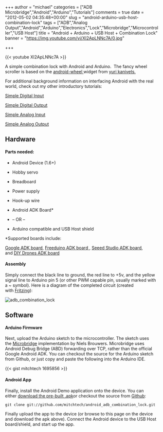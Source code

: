 +++
author = "michael"
categories = ["ADB Microbridge","Android","Arduino","Tutorials"]
comments = true
date = "2012-05-02 04:35:48+00:00"
slug = "android-arduino-usb-host-combination-lock"
tags = ["ADB","Analog Output","Android","Arduino","Electronics","Lock","Microbridge","Microcontroller","USB Host"]
title = "Android + Arduino + USB Host + Combination Lock"
banner = "https://img.youtube.com/vi/XI2ApLNNc7A/0.jpg"

+++

{{< youtube XI2ApLNNc7A >}}

A simple combination lock with Android and Arduino.  The fancy wheel scroller is based on the [android-wheel ](http://code.google.com/p/android-wheel/)widget from [yuri kanivets.](http://android-devblog.blogspot.com/)

For additional background information on interfacing Android with the real world, check out my other introductory tutorials:

[Simple Digital Input](http://mitchtech.net/android-arduino-usb-host-simple-digital-input/)

[Simple Digital Output](http://mitchtech.net/android-arduino-usb-host-simple-digital-output/)

[Simple Analog Input](http://mitchtech.net/android-arduino-usb-host-simple-analog-input/)

[Simple Analog Output](http://mitchtech.net/android-arduino-usb-host-simple-analog-output/)

## Hardware

#### Parts needed:

  * Android Device (1.6+)

  * Hobby servo

  * Breadboard

  * Power supply

  * Hook-up wire

  * Android ADK Board*

  * – OR –

  * Arduino compatible and USB Host shield

*Supported boards include:

[Google ADK board](http://www.rt-net.jp/shop/index.php?main_page=product_info&cPath=3_4&products_id=1), [Freeduino ADK board ](http://shop.moderndevice.com/products/freeduino-usb-host-board), [Seeed Studio ADK board](http://www.seeedstudio.com/depot/seeeduino-adk-main-board-p-846.html), and [DIY Drones ADK board](https://store.diydrones.com/ProductDetails.asp?ProductCode=BR-PhoneDrone)

#### Assembly

Simply connect the black line to ground, the red line to +5v, and the yellow signal line to Arduino pin 5 (or other PWM capable pin, usually marked with a ~ symbol). Here is a diagram of the completed circuit (created with [Fritzing](http://fritzing.org/)):

![adb_combination_lock](/img/adb_combination_lock.png)

## Software

#### Arduino Firmware

Next, upload the Arduino sketch to the microcontroller. The sketch uses the [Microbridge](http://code.google.com/p/microbridge/) implementation by Niels Brouwers. Microbridge uses Android Debug Bridge (ABD) forwarding over TCP, rather than the official Google Android ADK. You can checkout the source for the Arduino sketch from Github, or just copy and paste the following into the Arduino IDE.

{{< gist mitchtech 1695856 >}}

#### Android App

Finally, install the Android Demo application onto the device. You can either [download the pre-built .apk](http://mitch-tech.appspot.com/adb/AdbCombinationLock.apk)or checkout the source from [Github](https://github.com/mitchtech/android_adb_combination_lock):

```
git clone git://github.com/mitchtech/android_adb_combination_lock.git
```

Finally upload the app to the device (or browse to this page on the device and download the apk above). Connect the Android device to the USB Host board/shield, and start up the app.

